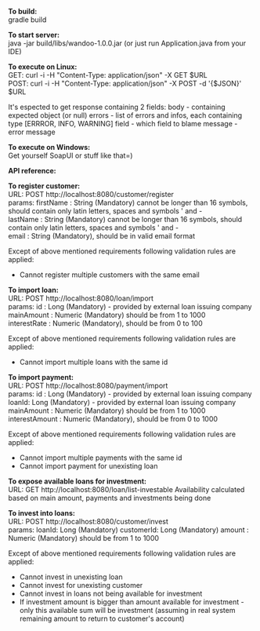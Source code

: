 <b>To build:</b>  
gradle build

<b>To start server:</b>  
java -jar build/libs/wandoo-1.0.0.jar (or just run Application.java from your IDE) 

<b>To execute on Linux:</b>  
GET: curl -i -H "Content-Type: application/json" -X GET $URL  
POST: curl -i -H "Content-Type: application/json" -X POST -d '{$JSON}' $URL  

It's espected to get response containing 2 fields:
body - containing expected object (or null)
errors - list of errors and infos, each containing type [ERRROR, INFO, WARNING]
                                                   field - which field to blame
                                                   message - error message 

<b>To execute on Windows:</b>  
Get yourself SoapUI or stuff like that=) 

<b>API reference:</b> 

**To register customer:**   
URL: POST http://localhost:8080/customer/register  
params: 
firstName : String (Mandatory) cannot be longer than 16 symbols,
                               should contain only latin letters, spaces and symbols ' and -  
lastName : String (Mandatory) cannot be longer than 16 symbols,
                               should contain only latin letters, spaces and symbols ' and -  
email : String (Mandatory), should be in valid email format  

Except of above mentioned requirements following validation rules are applied: 
  - Cannot register multiple customers with the same email 

**To import loan:**   
URL: POST http://localhost:8080/loan/import  
params: 
id : Long (Mandatory) - provided by external loan issuing company  
mainAmount : Numeric (Mandatory) should be from 1 to 1000   
interestRate : Numeric (Mandatory), should be from 0 to 100  

Except of above mentioned requirements following validation rules are applied: 
  - Cannot import multiple loans with the same id
  
**To import payment:**   
URL: POST http://localhost:8080/payment/import  
params: 
id : Long (Mandatory) - provided by external loan issuing company  
loanId: Long (Mandatory) - provided by external loan issuing company
mainAmount : Numeric (Mandatory) should be from 1 to 1000   
interestAmount : Numeric (Mandatory), should be from 0 to 1000  

Except of above mentioned requirements following validation rules are applied: 
  - Cannot import multiple payments with the same id
  - Cannot import payment for unexisting loan
  

**To expose available loans for investment:**   
URL: GET http://localhost:8080/loan/list-investable 
Availability calculated based on main amount, payments and investments being done

**To invest into loans:**   
URL: POST http://localhost:8080/customer/invest  
params: 
loanId: Long (Mandatory)
customerId: Long (Mandatory)
amount : Numeric (Mandatory) should be from 1 to 1000    

Except of above mentioned requirements following validation rules are applied: 
  - Cannot invest in unexisting loan
  - Cannot invest for unexisting customer
  - Cannot invest in loans not being available for investment
  - If investment amount is bigger than amount available for 
        investment - only this available sum will be investment
           (assuming in real system remaining amount to return to customer's account)